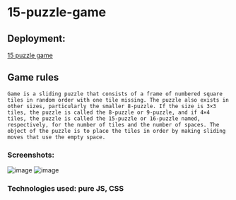 # 15-puzzle-game


## Deployment:  
[15 puzzle game](https://mooncitizenx.github.io/Crow-Echo/)

## Game rules

`Game is a sliding puzzle that consists of a frame of numbered square tiles in random order with one tile missing. The puzzle also exists in other sizes, particularly the smaller 8-puzzle. If the size is 3×3 tiles, the puzzle is called the 8-puzzle or 9-puzzle, and if 4×4 tiles, the puzzle is called the 15-puzzle or 16-puzzle named, respectively, for the number of tiles and the number of spaces. The object of the puzzle is to place the tiles in order by making sliding moves that use the empty space.`

### Screenshots:  
![image](https://user-images.githubusercontent.com/104726176/198663388-6cd9cd93-9e27-493e-b358-68b03f12541d.png)
![image](https://user-images.githubusercontent.com/104726176/212873674-f7b58055-cf99-4843-99af-ad4d883cf676.png)


### Technologies used: pure JS, CSS

